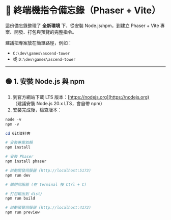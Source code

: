 # 🚀 終端機指令備忘錄（Phaser + Vite）

這份備忘錄整理了 **全新環境** 下，從安裝 Node.js/npm，到建立 Phaser + Vite 專案、開發、打包與預覽的完整指令。

建議把專案放在簡單路徑，例如：  
- `C:\dev\games\ascend-tower`  
- 或 `D:\dev\games\ascend-tower`

---

## 🟢 1. 安裝 Node.js 與 npm
1. 到官方網站下載 LTS 版本：[https://nodejs.org](https://nodejs.org)  
   （建議安裝 Node.js 20.x LTS，會自帶 npm）
2. 安裝完成後，檢查版本：
```powershell
node -v
npm -v

cd Git資料夾

# 安裝專案依賴
npm install

# 安裝 Phaser
npm install phaser

# 啟動開發伺服器 (http://localhost:5173)
npm run dev

# 關閉伺服器 (在 terminal 按 Ctrl + C)

# 打包輸出到 dist/
npm run build

# 啟動預覽伺服器 (http://localhost:4173)
npm run preview
